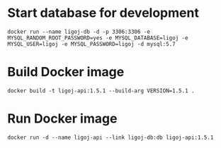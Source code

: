 # Start database for development
```
docker run --name ligoj-db -d -p 3306:3306 -e MYSQL_RANDOM_ROOT_PASSWORD=yes -e MYSQL_DATABASE=ligoj -e MYSQL_USER=ligoj -e MYSQL_PASSWORD=ligoj -d mysql:5.7
```
# Build Docker image
```
docker build -t ligoj-api:1.5.1 --build-arg VERSION=1.5.1 .
```
# Run Docker image
```
docker run -d --name ligoj-api --link ligoj-db:db ligoj-api:1.5.1
```
